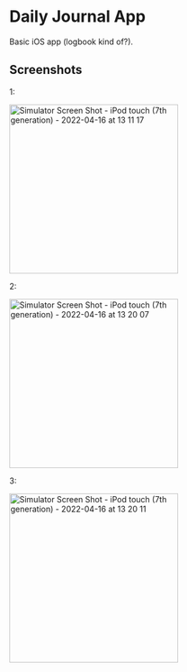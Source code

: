 #  Daily Journal App

Basic iOS app (logbook kind of?).

## Screenshots

1:

<img
     src="https://user-images.githubusercontent.com/8224267/163673037-200f63f5-9f7e-4036-a722-ced1d68e9762.png"
     alt="Simulator Screen Shot - iPod touch (7th generation) - 2022-04-16 at 13 11 17"
     width="300"
/>

2:

<img
     src="https://user-images.githubusercontent.com/8224267/163673038-9250e11b-2085-44c3-9e8e-0071da56893d.png"
     alt="Simulator Screen Shot - iPod touch (7th generation) - 2022-04-16 at 13 20 07"
     width="300"
/>

3:

<img
     src="https://user-images.githubusercontent.com/8224267/163673039-6762d9cd-aa37-4244-aa76-b5726ed08ba8.png"
     alt="Simulator Screen Shot - iPod touch (7th generation) - 2022-04-16 at 13 20 11"
     width="300"
/>
